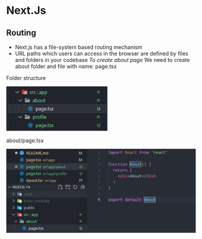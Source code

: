 # Next.Js

## Routing

- Next.js has a file-system based routing mechanism
- URL paths which users can access in the browser are defined by files and folders in your codebase
  _To create about page_
  We need to create about folder and file with name: page.tsx

Folder structure

![create about page](image.png)

about/page.tsx

![about/page.tsx](image-1.png)
